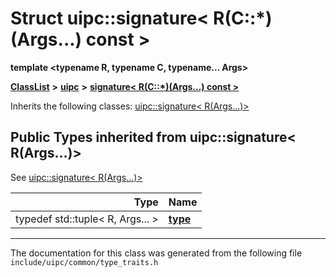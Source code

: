 

# Struct uipc::signature&lt; R(C::\*)(Args...) const &gt;

**template &lt;typename R, typename C, typename... Args&gt;**



[**ClassList**](annotated.md) **>** [**uipc**](namespaceuipc.md) **>** [**signature&lt; R(C::\*)(Args...) const &gt;**](structuipc_1_1signature_3_01_r_07_c_1_1_5_08_07_args_8_8_8_08_01const_01_4.md)








Inherits the following classes: [uipc::signature&lt; R(Args...)&gt;](structuipc_1_1signature_3_01_r_07_args_8_8_8_08_4.md)
















## Public Types inherited from uipc::signature< R(Args...)>

See [uipc::signature&lt; R(Args...)&gt;](structuipc_1_1signature_3_01_r_07_args_8_8_8_08_4.md)

| Type | Name |
| ---: | :--- |
| typedef std::tuple&lt; R, Args... &gt; | [**type**](structuipc_1_1signature_3_01_r_07_args_8_8_8_08_4.md#typedef-type)  <br> |































































































------------------------------
The documentation for this class was generated from the following file `include/uipc/common/type_traits.h`

